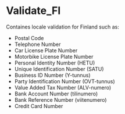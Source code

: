 Validate_FI
===========

Containes locale validation for Finland such as:

 * Postal Code
 * Telephone Number
 * Car License Plate Number
 * Motorbike License Plate Number
 * Personal Identity Number (HETU)
 * Unique Identification Number (SATU)
 * Business ID Number (Y-tunnus)
 * Party Identification Number (OVT-tunnus)
 * Value Added Tax Number (ALV-numero)
 * Bank Account Number (tilinumero)
 * Bank Reference Number (viitenumero)
 * Credit Card Number
